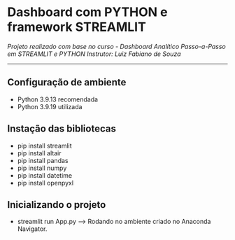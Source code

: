 # Dashboard com PYTHON e framework STREAMLIT

*Projeto realizado com base no curso - Dashboard Analítico Passo-a-Passo em STREAMLIT e PYTHON*
*Instrutor: Luiz Fabiano de Souza*

***

## Configuração de ambiente

- Python 3.9.13 recomendada
- Python 3.9.19 utilizada


## Instação das bibliotecas

- pip install streamlit
- pip install altair
- pip install pandas
- pip install numpy
- pip install datetime
- pip install openpyxl

## Inicializando o projeto

- streamlit run App.py --> Rodando no ambiente criado no Anaconda Navigator.
